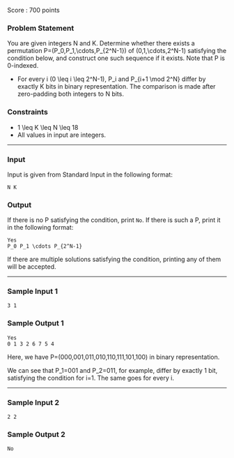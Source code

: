 Score : 700 points

### Problem Statement

You are given integers N and K.
Determine whether there exists a permutation P=(P\_0,P\_1,\cdots,P\_{2^N-1}) of (0,1,\cdots,2^N-1) satisfying the condition below, and construct one such sequence if it exists. Note that P is 0-indexed.

* For every i (0 \leq i \leq 2^N-1), P\_i and P\_{i+1 \mod 2^N} differ by exactly K bits in binary representation.
  The comparison is made after zero-padding both integers to N bits.

### Constraints

* 1 \leq K \leq N \leq 18
* All values in input are integers.

---

### Input

Input is given from Standard Input in the following format:

```
N K
```

### Output

If there is no P satisfying the condition, print `No`.
If there is such a P, print it in the following format:

```
Yes
P_0 P_1 \cdots P_{2^N-1}
```

If there are multiple solutions satisfying the condition, printing any of them will be accepted.

---

### Sample Input 1

```
3 1
```

### Sample Output 1

```
Yes
0 1 3 2 6 7 5 4
```

Here, we have P=(000,001,011,010,110,111,101,100) in binary representation.

We can see that P\_1=001 and P\_2=011, for example, differ by exactly 1 bit, satisfying the condition for i=1.
The same goes for every i.

---

### Sample Input 2

```
2 2
```

### Sample Output 2

```
No
```